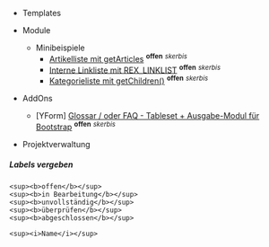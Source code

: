 - Templates
    
- Module
    - Minibeispiele
        - [Artikelliste mit getArticles](modul_minibeispiel_artikelliste_mit_getarticles) <sup><b>offen</b></sup> <sup><i>skerbis</i></sup>
        - [Interne Linkliste mit REX_LINKLIST](modul_minibeispiel_interne_linkliste) <sup><b>offen</b></sup> <sup><i>skerbis</i></sup>
        - [Kategorieliste mit getChildren()](modul_kategorieliste_mit_getchildren) <sup><b>offen</b></sup> <sup><i>skerbis</i></sup>
        

- AddOns
    - [YForm]
        [Glossar / oder FAQ - Tableset + Ausgabe-Modul für Bootstrap](/yform_tableset_glossar_faq) <sup><b>offen</b></sup> <sup><i>skerbis</i></sup>
 

- Projektverwaltung



##### Labels vergeben

```
<sup><b>offen</b></sup>
<sup><b>in Bearbeitung</b></sup>
<sup><b>unvollständig</b></sup>
<sup><b>überprüfen</b></sup>
<sup><b>abgeschlossen</b></sup>

<sup><i>Name</i></sup>
```
